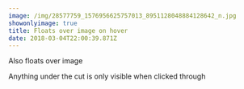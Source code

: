 ```yaml
---
image: /img/28577759_1576956625757013_8951128048884128642_n.jpg
showonlyimage: true
title: Floats over image on hover
date: 2018-03-04T22:00:39.871Z
---
```

Also floats over image

<!--more-->

Anything under the cut is only visible when clicked through
